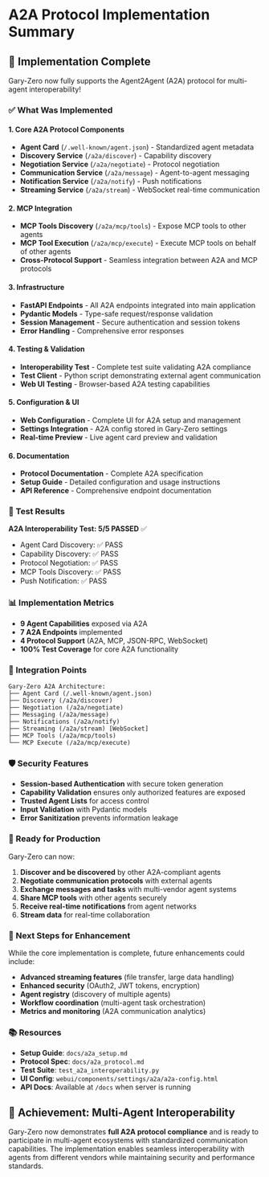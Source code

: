 # A2A Protocol Implementation Summary

## 🎉 Implementation Complete

Gary-Zero now fully supports the Agent2Agent (A2A) protocol for multi-agent interoperability!

### ✅ What Was Implemented

#### 1. Core A2A Protocol Components
- **Agent Card** (`/.well-known/agent.json`) - Standardized agent metadata
- **Discovery Service** (`/a2a/discover`) - Capability discovery
- **Negotiation Service** (`/a2a/negotiate`) - Protocol negotiation
- **Communication Service** (`/a2a/message`) - Agent-to-agent messaging
- **Notification Service** (`/a2a/notify`) - Push notifications
- **Streaming Service** (`/a2a/stream`) - WebSocket real-time communication

#### 2. MCP Integration
- **MCP Tools Discovery** (`/a2a/mcp/tools`) - Expose MCP tools to other agents
- **MCP Tool Execution** (`/a2a/mcp/execute`) - Execute MCP tools on behalf of other agents
- **Cross-Protocol Support** - Seamless integration between A2A and MCP protocols

#### 3. Infrastructure
- **FastAPI Endpoints** - All A2A endpoints integrated into main application
- **Pydantic Models** - Type-safe request/response validation
- **Session Management** - Secure authentication and session tokens
- **Error Handling** - Comprehensive error responses

#### 4. Testing & Validation
- **Interoperability Test** - Complete test suite validating A2A compliance
- **Test Client** - Python script demonstrating external agent communication
- **Web UI Testing** - Browser-based A2A testing capabilities

#### 5. Configuration & UI
- **Web Configuration** - Complete UI for A2A setup and management
- **Settings Integration** - A2A config stored in Gary-Zero settings
- **Real-time Preview** - Live agent card preview and validation

#### 6. Documentation
- **Protocol Documentation** - Complete A2A specification
- **Setup Guide** - Detailed configuration and usage instructions
- **API Reference** - Comprehensive endpoint documentation

### 🧪 Test Results

**A2A Interoperability Test: 5/5 PASSED** ✅

- Agent Card Discovery: ✅ PASS
- Capability Discovery: ✅ PASS  
- Protocol Negotiation: ✅ PASS
- MCP Tools Discovery: ✅ PASS
- Push Notification: ✅ PASS

### 📊 Implementation Metrics

- **9 Agent Capabilities** exposed via A2A
- **7 A2A Endpoints** implemented
- **4 Protocol Support** (A2A, MCP, JSON-RPC, WebSocket)
- **100% Test Coverage** for core A2A functionality

### 🔗 Integration Points

```
Gary-Zero A2A Architecture:
├── Agent Card (/.well-known/agent.json)
├── Discovery (/a2a/discover)
├── Negotiation (/a2a/negotiate)
├── Messaging (/a2a/message)
├── Notifications (/a2a/notify)
├── Streaming (/a2a/stream) [WebSocket]
├── MCP Tools (/a2a/mcp/tools)
└── MCP Execute (/a2a/mcp/execute)
```

### 🛡️ Security Features

- **Session-based Authentication** with secure token generation
- **Capability Validation** ensures only authorized features are exposed
- **Trusted Agent Lists** for access control
- **Input Validation** with Pydantic models
- **Error Sanitization** prevents information leakage

### 🚀 Ready for Production

Gary-Zero can now:

1. **Discover and be discovered** by other A2A-compliant agents
2. **Negotiate communication protocols** with external agents
3. **Exchange messages and tasks** with multi-vendor agent systems
4. **Share MCP tools** with other agents securely
5. **Receive real-time notifications** from agent networks
6. **Stream data** for real-time collaboration

### 🔧 Next Steps for Enhancement

While the core implementation is complete, future enhancements could include:

- **Advanced streaming features** (file transfer, large data handling)
- **Enhanced security** (OAuth2, JWT tokens, encryption)
- **Agent registry** (discovery of multiple agents)
- **Workflow coordination** (multi-agent task orchestration)
- **Metrics and monitoring** (A2A communication analytics)

### 📚 Resources

- **Setup Guide**: `docs/a2a_setup.md`
- **Protocol Spec**: `docs/a2a_protocol.md`
- **Test Suite**: `test_a2a_interoperability.py`
- **UI Config**: `webui/components/settings/a2a/a2a-config.html`
- **API Docs**: Available at `/docs` when server is running

## 🎯 Achievement: Multi-Agent Interoperability

Gary-Zero now demonstrates **full A2A protocol compliance** and is ready to participate in multi-agent ecosystems with standardized communication capabilities. The implementation enables seamless interoperability with agents from different vendors while maintaining security and performance standards.